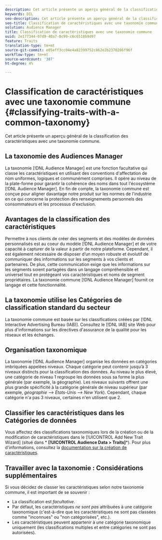 ```yaml
---
description: Cet article présente un aperçu général de la classification des caractéristiques avec une taxonomie commune.
keywords: DIL
seo-description: Cet article présente un aperçu général de la classification des caractéristiques avec une taxonomie commune.
seo-title: Classification de caractéristiques avec une taxonomie commune
solution: Audience Manager
title: Classification de caractéristiques avec une taxonomie commune
uuid: 2e177344-07d9-40a7-8c99-c6c6518b9d97
feature: Traits
translation-type: tm+mt
source-git-commit: e05eff3cc04e4a82399752c862e2b2370286f96f
workflow-type: tm+mt
source-wordcount: '387'
ht-degree: 4%

---
```



# Classification de caractéristiques avec une taxonomie commune {#classifying-traits-with-a-common-taxonomy}

Cet article présente un aperçu général de la classification des caractéristiques avec une taxonomie commune.

## La taxonomie des Audiences Manager

<!-- c_common_taxonomy_about.xml -->

La taxonomie [!DNL Audience Manager] est une fonction facultative qui classe les caractéristiques en utilisant des conventions d&#39;affectation de nom uniformes, logiques et communément comprises. Il opère au niveau de la plate-forme pour garantir la cohérence des noms dans tout l&#39;écosystème [!DNL Audience Manager]. En fin de compte, la taxonomie commune est conçue pour aligner davantage notre produit sur les normes de l&#39;industrie en ce qui concerne la protection des renseignements personnels des consommateurs et les processus d&#39;exclusion.

## Avantages de la classification des caractéristiques

Permettre à nos clients de créer des segments et des modèles de données personnalisés est au coeur du modèle [!DNL Audience Manager] et de votre capacité à capturer de la valeur à partir de notre plateforme. Cependant, il est également nécessaire de disposer d’un moyen robuste et évolutif de communiquer des informations sur les segments à vos clients et partenaires. De plus, cette communication exige que les informations sur les segments soient partagées dans un langage compréhensible et universel tout en protégeant vos caractéristiques et noms de segment propriétaires. La taxonomie commune [!DNL Audience Manager] fournit ce langage et cette fonctionnalité.

## La taxonomie utilise les Catégories de classification standard du secteur

La taxonomie commune est basée sur les classifications créées par [!DNL Interactive Advertising Bureau (IAB)]. Consultez le [!DNL IAB] site Web [](https://www.iab.net/iab_products_and_industry_services/508676/ne_guidelines) pour plus d&#39;informations sur les directives d&#39;assurance de la qualité pour les réseaux et les échanges.

## Organisation taxonomique

La taxonomie [!DNL Audience Manager] organise les données en catégories imbriquées appelées niveaux. Chaque catégorie peut contenir jusqu’à 3 niveaux distincts pour la classification des données. Au niveau le plus élevé, une catégorie de niveau 1 regroupe les données sous sa forme la plus générale (par exemple, la géographie). Les niveaux suivants offrent une plus grande spécificité à la catégorie générale de niveau supérieur (par exemple, *géographie —> États-Unis —> New York*). Cependant, chaque catégorie n&#39;a pas 3 niveaux, certaines n&#39;en utilisent que 2.

## Classifier les caractéristiques dans les Catégories de données

Vous affectez des classifications taxonomiques lors de la création ou de la modification de caractéristiques dans le [!UICONTROL Add New Trait Wizard] (situé dans * **[!UICONTROL Audience Data > Traits]***). Pour plus d&#39;informations, consultez la [documentation sur la création de caractéristiques](../../features/traits/create-onboarded-rule-based-traits.md).

## Travailler avec la taxonomie : Considérations supplémentaires

Si vous décidez de classer les caractéristiques selon notre taxonomie commune, il est important de se souvenir :

* La classification est *facultative*.
* Par défaut, les caractéristiques *ne sont pas* attribuées à une catégorie taxonomique (c&#39;est-à-dire que les caractéristiques ne sont pas classées comme &quot;inconnues&quot; ou &quot;non catégorisées&quot;, etc.).
* Les caractéristiques peuvent appartenir à *une* catégorie taxonomique uniquement (les classifications multiples et entre catégories ne sont pas autorisées).